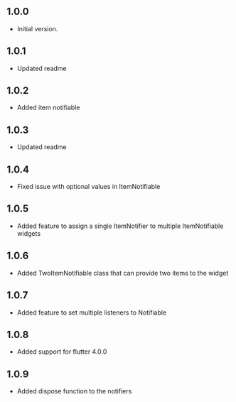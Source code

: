 ## 1.0.0

- Initial version.

## 1.0.1

- Updated readme

## 1.0.2

- Added item notifiable

## 1.0.3

- Updated readme

## 1.0.4

- Fixed issue with optional values in ItemNotifiable

## 1.0.5

- Added feature to assign a single ItemNotifier to multiple ItemNotifiable widgets

## 1.0.6

- Added TwoItemNotifiable class that can provide two items to the widget

## 1.0.7

- Added feature to set multiple listeners to Notifiable

## 1.0.8

- Added support for flutter 4.0.0

## 1.0.9

- Added dispose function to the notifiers
